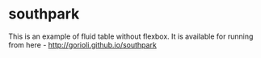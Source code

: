 # southpark

This is an example of fluid table without flexbox. It is available for running from here - http://gorioli.github.io/southpark
